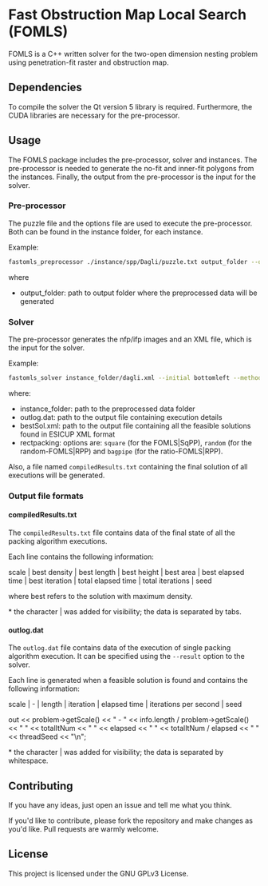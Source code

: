 # Fast Obstruction Map Local Search (FOMLS)

FOMLS is a C++ written solver for the two-open dimension nesting problem using penetration-fit raster and obstruction map.

## Dependencies

To compile the solver the Qt version 5 library is required. Furthermore, the CUDA libraries are necessary for the pre-processor.

## Usage

The FOMLS package includes the pre-processor, solver and instances.
The pre-processor is needed to generate the no-fit and inner-fit polygons from the instances.
Finally, the output from the pre-processor is the input for the solver.

### Pre-processor

The puzzle file and the options file are used to execute the pre-processor. Both can be found in the instance folder, for each instance.

Example:

```bash
fastomls_preprocessor ./instance/spp/Dagli/puzzle.txt output_folder --options-file ./instance/spp//Dagli/parameters.txt
```

where

- output_folder: path to output folder where the preprocessed data will be generated

### Solver

The pre-processor generates the nfp/ifp images and an XML file, which is the input for the solver.

Example:

```bash
fastomls_solver instance_folder/dagli.xml --initial bottomleft --method gls --duration 600 --strippacking --rectpacking square --result outlog.dat --layout bestSol.xml --appendseed
```

where:

- instance_folder: path to the preprocessed data folder
- outlog.dat: path to the output file containing execution details
- bestSol.xml: path to the output file containing all the feasible solutions found in ESICUP XML format
- rectpacking: options are: `square` (for the FOMLS|SqPP), `random` (for the random-FOMLS|RPP) and `bagpipe` (for the ratio-FOMLS|RPP).

Also, a file named `compiledResults.txt` containing the final solution of all executions will be generated.

### Output file formats

#### compiledResults.txt

The `compiledResults.txt` file contains data of the final state of all the packing algorithm executions.

Each line contains the following information:

scale | best density | best length | best height | best area | best elapsed time | best iteration | total elapsed time | total iterations | seed

where best refers to the solution with maximum density.

\* the character | was added for visibility; the data is separated by tabs.

#### outlog.dat

The `outlog.dat` file contains data of the execution of single packing algorithm execution.
It can be specified using the `--result` option to the solver.

Each line is generated when a feasible solution is found and contains the following information:

scale | - | length | iteration | elapsed time | iterations per second | seed

out << problem->getScale() << " - " << info.length / problem->getScale() << " " << totalItNum << " " << elapsed << " " << totalItNum / elapsed << " " << threadSeed << "\n";

\* the character | was added for visibility; the data is separated by whitespace.

## Contributing

If you have any ideas, just open an issue and tell me what you think.

If you'd like to contribute, please fork the repository and make changes as you'd like. Pull requests are warmly welcome.

## License

This project is licensed under the GNU GPLv3 License.
